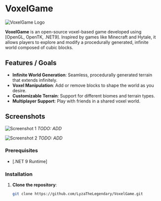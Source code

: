 # VoxelGame

![VoxelGame Logo](NOTYET)

**VoxelGame** is an open-source voxel-based game developed using [OpenGL, OpenTK, .NET9]. Inspired by games like Minecraft and Hytale, it allows players to explore and modify a procedurally generated, infinite world composed of cubic blocks.

## Features / Goals

- **Infinite World Generation**: Seamless, procedurally generated terrain that extends infinitely.
- **Voxel Manipulation**: Add or remove blocks to shape the world as you desire.
- **Customizable Terrain**: Support for different biomes and terrain types.
- **Multiplayer Support**: Play with friends in a shared voxel world.

## Screenshots

![Screenshot 1](NOTYET)
*TODO: ADD*

![Screenshot 2](NOTYET)
*TODO: ADD*

### Prerequisites

- [.NET 9 Runtime]

### Installation

1. **Clone the repository**:
   ```bash
   git clone https://github.com/LyzaTheLegendary/VoxelGame.git
